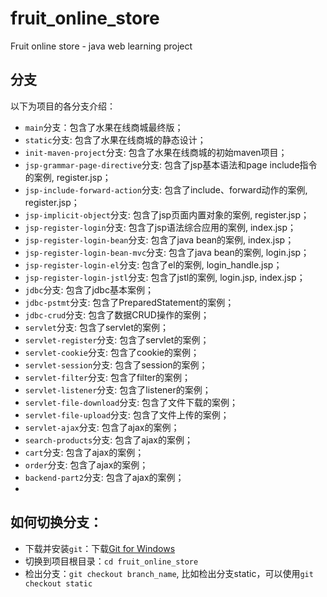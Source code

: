 # fruit_online_store
Fruit online store - java web learning project

## 分支
以下为项目的各分支介绍：
- `main`分支：包含了水果在线商城最终版；
- `static`分支: 包含了水果在线商城的静态设计；
- `init-maven-project`分支: 包含了水果在线商城的初始maven项目；
- `jsp-grammar-page-directive`分支: 包含了jsp基本语法和page include指令的案例, register.jsp；
- `jsp-include-forward-action`分支: 包含了include、forward动作的案例, register.jsp；
- `jsp-implicit-object`分支: 包含了jsp页面内置对象的案例, register.jsp；
- `jsp-register-login`分支: 包含了jsp语法综合应用的案例, index.jsp；
- `jsp-register-login-bean`分支: 包含了java bean的案例, index.jsp；
- `jsp-register-login-bean-mvc`分支: 包含了java bean的案例, login.jsp；
- `jsp-register-login-el`分支: 包含了el的案例, login_handle.jsp；
- `jsp-register-login-jstl`分支: 包含了jstl的案例, login.jsp, index.jsp；
- `jdbc`分支: 包含了jdbc基本案例；
- `jdbc-pstmt`分支: 包含了PreparedStatement的案例；
- `jdbc-crud`分支: 包含了数据CRUD操作的案例；
- `servlet`分支: 包含了servlet的案例；
- `servlet-register`分支: 包含了servlet的案例；
- `servlet-cookie`分支: 包含了cookie的案例；
- `servlet-session`分支: 包含了session的案例；
- `servlet-filter`分支: 包含了filter的案例；
- `servlet-listener`分支: 包含了listener的案例；
- `servlet-file-download`分支: 包含了文件下载的案例；
- `servlet-file-upload`分支: 包含了文件上传的案例；
- `servlet-ajax`分支: 包含了ajax的案例；
- `search-products`分支: 包含了ajax的案例；
- `cart`分支: 包含了ajax的案例；
- `order`分支: 包含了ajax的案例；
- `backend-part2`分支: 包含了ajax的案例；
-  

## 如何切换分支：

- 下载并安装`git`：下载[Git for Windows](https://git-scm.com/download/win)
- 切换到项目根目录：`cd fruit_online_store`
- 检出分支：`git checkout branch_name`, 比如检出分支static，可以使用`git checkout static`

